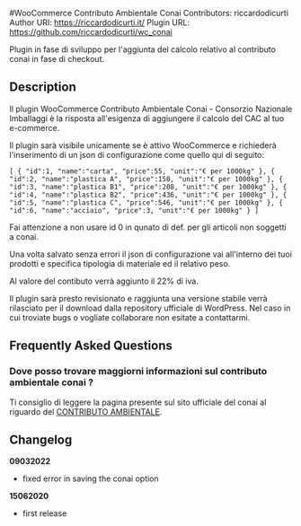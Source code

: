 #WooCommerce Contributo Ambientale Conai
Contributors: riccardodicurti
Author URI: https://riccardodicurti.it/
Plugin URL: https://github.com/riccardodicurti/wc_conai

Plugin in fase di sviluppo per l'aggiunta del calcolo relativo al contributo conai in fase di checkout.

## Description 

Il plugin WooCommerce Contributo Ambientale Conai - Consorzio Nazionale Imballaggi è la risposta all'esigenza di aggiungere il calcolo del CAC al tuo e-commerce. 

Il plugin sarà visibile unicamente se è attivo WooCommerce e richiederà l'inserimento di un json di configurazione come quello qui di seguito: 

`
[
    { "id":1, "name":"carta", "price":55, "unit":"€ per 1000kg" },
    { "id":2, "name":"plastica A", "price":150, "unit":"€ per 1000kg" },
    { "id":3, "name":"plastica B1", "price":208, "unit":"€ per 1000kg" },
    { "id":4, "name":"plastica B2", "price":436, "unit":"€ per 1000kg" },
    { "id":5, "name":"plastica C", "price":546, "unit":"€ per 1000kg" },
    { "id":6, "name":"acciaio", "price":3, "unit":"€ per 1000kg" }
]
`

Fai attenzione a non usare id 0 in qunato di def. per gli articoli non soggetti a conai. 

Una volta salvato senza errori il json di configurazione vai all'interno dei tuoi prodotti e specifica tipologia di materiale ed il relativo peso. 

Al valore del contibuto verrà aggiunto il 22% di iva. 

Il plugin sarà presto revisionato e raggiunta una versione stabile verrà rilasciato per il download dalla repository ufficiale di WordPress. Nel caso in cui troviate bugs o vogliate collaborare non esitate a contattarmi.  

## Frequently Asked Questions 

### Dove posso trovare maggiorni informazioni sul contributo ambientale conai ?

Ti consiglio di leggere la pagina presente sul sito ufficiale del conai al riguardo del [CONTRIBUTO AMBIENTALE](http://www.conai.org/imprese/contributo-ambientale/).

## Changelog 

**09032022**
- fixed error in saving the conai option

**15062020**
- first release
